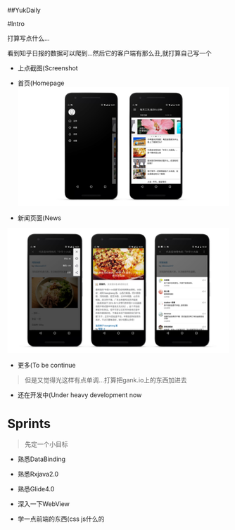 ##YukDaily


#Intro

打算写点什么…

看到知乎日报的数据可以爬到...然后它的客户端有那么丑,就打算自己写一个


- 上点截图(Screenshot


 - 首页(Homepage![image](https://github.com/80998062/yukdaily/raw/master/pic/screenshot-1.jpg)

 - 新闻页面(News

![image](https://github.com/80998062/yukdaily/raw/master/pic/screenshot-2.jpg)

  - 更多(To be continue


> 但是又觉得光这样有点单调…打算把gank.io上的东西加进去


- 还在开发中(Under heavy development now



# Sprints

> 先定一个小目标


- 熟悉DataBinding
 
- 熟悉Rxjava2.0

- 熟悉Glide4.0

- 深入一下WebView

- 学一点前端的东西(css js什么的



